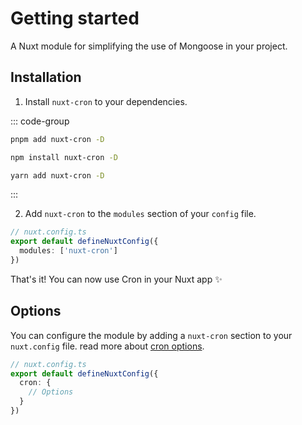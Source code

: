 # Getting started

A Nuxt module for simplifying the use of Mongoose in your project.

## Installation

1. Install `nuxt-cron` to your dependencies.

::: code-group

```bash [pnpm]
pnpm add nuxt-cron -D
```

```bash [npm]
npm install nuxt-cron -D
```

```bash [yarn]
yarn add nuxt-cron -D
```

:::

2. Add `nuxt-cron` to the `modules` section of your `config` file.

```ts
// nuxt.config.ts
export default defineNuxtConfig({
  modules: ['nuxt-cron']
})
```

That's it! You can now use Cron in your Nuxt app ✨

## Options

You can configure the module by adding a `nuxt-cron` section to your `nuxt.config` file.
read more about [cron options](./configuration).

```ts
// nuxt.config.ts
export default defineNuxtConfig({
  cron: {
    // Options
  }
})
```
